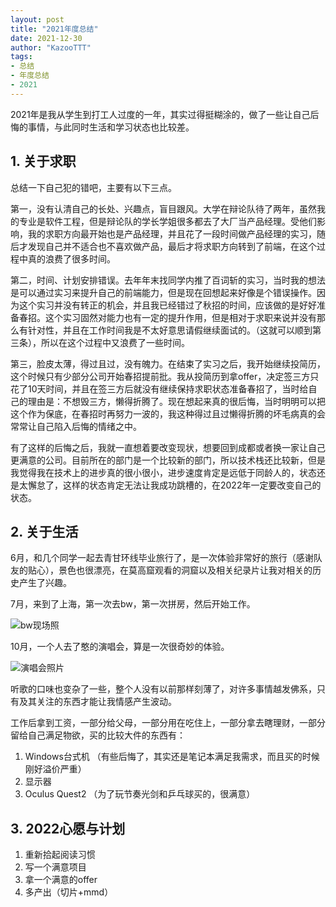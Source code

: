 ```yaml
---
layout: post
title: "2021年度总结"
date: 2021-12-30
author: "KazooTTT"
tags:
- 总结
- 年度总结
- 2021
---
```

2021年是我从学生到打工人过度的一年，其实过得挺糊涂的，做了一些让自己后悔的事情，与此同时生活和学习状态也比较差。

## 1. 关于求职

总结一下自己犯的错吧，主要有以下三点。

第一，没有认清自己的长处、兴趣点，盲目跟风。大学在辩论队待了两年，虽然我的专业是软件工程，但是辩论队的学长学姐很多都去了大厂当产品经理。受他们影响，我的求职方向最开始也是产品经理，并且花了一段时间做产品经理的实习，随后才发现自己并不适合也不喜欢做产品，最后才将求职方向转到了前端，在这个过程中真的浪费了很多时间。

第二，时间、计划安排错误。去年年末找同学内推了百词斩的实习，当时我的想法是可以通过实习来提升自己的前端能力，但是现在回想起来好像是个错误操作。因为这个实习并没有转正的机会，并且我已经错过了秋招的时间，应该做的是好好准备春招。这个实习固然对能力也有一定的提升作用，但是相对于求职来说并没有那么有针对性，并且在工作时间我是不太好意思请假继续面试的。（这就可以顺到第三条），所以在这个过程中又浪费了一些时间。

第三，脸皮太薄，得过且过，没有魄力。在结束了实习之后，我开始继续投简历，这个时候只有少部分公司开始春招提前批。我从投简历到拿offer，决定签三方只花了10天时间，并且在签三方后就没有继续保持求职状态准备春招了，当时给自己的理由是：不想毁三方，懒得折腾了。现在想起来真的很后悔，当时明明可以把这个作为保底，在春招时再努力一波的，我这种得过且过懒得折腾的坏毛病真的会常常让自己陷入后悔的情绪之中。

有了这样的后悔之后，我就一直想着要改变现状，想要回到成都或者换一家让自己更满意的公司。目前所在的部门是一个比较新的部门，所以技术栈还比较新，但是我觉得我在技术上的进步真的很小很小，进步速度肯定是远低于同龄人的，状态还是太懈怠了，这样的状态肯定无法让我成功跳槽的，在2022年一定要改变自己的状态。

## 2. 关于生活

6月，和几个同学一起去青甘环线毕业旅行了，是一次体验非常好的旅行（感谢队友的贴心），景色也很漂亮，在莫高窟观看的洞窟以及相关纪录片让我对相关的历史产生了兴趣。

7月，来到了上海，第一次去bw，第一次拼房，然后开始工作。

![bw现场照](https://kazoottt-1256684243.cos.ap-chengdu.myqcloud.com/2022-12-30-081858.png)

10月，一个人去了憨的演唱会，算是一次很奇妙的体验。

![演唱会照片](https://kazoottt-1256684243.cos.ap-chengdu.myqcloud.com/2022-12-30-081916.jpg)

听歌的口味也变杂了一些，整个人没有以前那样刻薄了，对许多事情越发佛系，只有及其关注的东西才能让我情感产生波动。

工作后拿到工资，一部分给父母，一部分用在吃住上，一部分拿去瞎理财，一部分留给自己满足物欲，买的比较大件的东西有：

1. Windows台式机 （有些后悔了，其实还是笔记本满足我需求，而且买的时候刚好溢价严重）
2. 显示器
3. Oculus Quest2 （为了玩节奏光剑和乒乓球买的，很满意）

## 3. 2022心愿与计划

1. 重新拾起阅读习惯
2. 写一个满意项目
3. 拿一个满意的offer
4. 多产出（切片+mmd）
